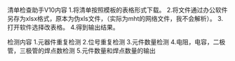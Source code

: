#
清单检查助手V10内容
1.将清单按照模板的表格形式下载。
2.将文件通过办公软件另存为xlsx格式，原本为伪xls文件，（实际为mht的网络文件，我不会解析）。
3.打开软件选择改表格。
4.得到输出结果。

检测内容
1.元器件重复检测
2.位号重复检测
3.元件数量检测
4.电阻，电容，二极管，三极管的焊点数检测
5.元件数量和焊点数量的输出


